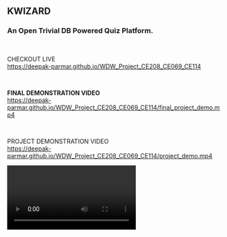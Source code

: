 ## **KWIZARD**
### An Open Trivial DB Powered Quiz Platform.
<br>

CHECKOUT LIVE<br>
https://deepak-parmar.github.io/WDW_Project_CE208_CE069_CE114

<br>

**FINAL DEMONSTRATION VIDEO**
<br>
https://deepak-parmar.github.io/WDW_Project_CE208_CE069_CE114/final_project_demo.mp4

<br>

PROJECT DEMONSTRATION VIDEO<br>
https://deepak-parmar.github.io/WDW_Project_CE208_CE069_CE114/project_demo.mp4


![demo](https://deepak-parmar.github.io/WDW_Project_CE208_CE069_CE114/project_demo.mp4 "Demo")
